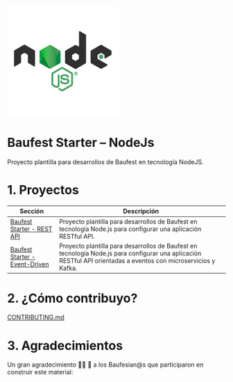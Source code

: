 ![](./REST_API/assets/images/logo-node-js.png "NodeJS Logo")

# Baufest Starter – NodeJs

Proyecto plantilla para desarrollos de Baufest en tecnología NodeJS.

# 1. Proyectos

| Sección | Descripción                                                                                                                                                                                                                                                                                                                                                                                                                                                                                                                                                                       |
| ------- | --------------------------------------------------------------------------------------------------------------------------------------------------------------------------------------------------------------------------------------------------------------------------------------------------------------------------------------------------------------------------------------------------------------------------------------------------------------------------------------------------------------------------------------------------------------------------------- |
| [Baufest Starter - REST API](./REST_API) | Proyecto plantilla para desarrollos de Baufest en tecnología Node.js para configurar una aplicación RESTful API.  |
| [Baufest Starter - Event-Driven](./Event_Driven/) | Proyecto plantilla para desarrollos de Baufest en tecnología Node.js para configurar una aplicación RESTful API orientadas a eventos con microservicios y Kafka.  

# 2. ¿Cómo contribuyo?
[CONTRIBUTING.md](./CONTRIBUTING.md)

# 3. Agradecimientos
Un gran agradecimiento 👏👏 👏 a los Baufesian@s que participaron en construir este material:
